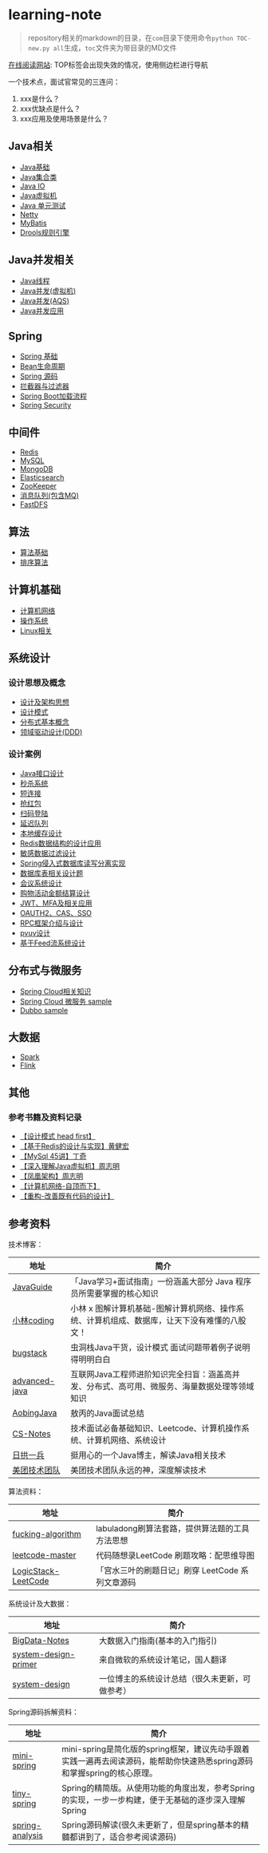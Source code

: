 # learning-note
> repository相关的markdown的目录，在`com`目录下使用命令`python TOC-new.py all`生成，`toc`文件夹为带目录的MD文件

[在线阅读网站](https://rbmon.gitee.io/learning-note/#/): TOP标签会出现失效的情况，使用侧边栏进行导航

一个技术点，面试官常见的三连问：
1. xxx是什么？
2. xxx优缺点是什么？
3. xxx应用及使用场景是什么？

## Java相关
- [Java基础](/src/main/java/com/toc/JAVA_BASE.md)
- [Java集合类](/src/main/java/com/toc/COLLECTION.md)
- [Java IO](/src/main/java/com/toc/JAVA_IO.md)
- [Java虚拟机](/src/main/java/com/toc/JVM.md)
- [Java 单元测试](/src/main/java/com/toc/UNIT_TEST.md)
- [Netty](/src/main/java/com/toc/NETTY.md)
- [MyBatis](/src/main/java/com/toc/MYBATIS.md)
- [Drools规则引擎](/src/main/java/com/toc/RULE_ENGINE.md)

## Java并发相关
- [Java线程](/src/main/java/com/toc/THREAD.md)
- [Java并发(虚拟机)](/src/main/java/com/toc/CONCURRENT.md)
- [Java并发(AQS)](/src/main/java/com/toc/CONCURRENTTOOL.md)
- [Java并发应用](/src/main/java/com/toc/CONCURRENT_APPLICATION.md)

## Spring
- [Spring 基础](/src/main/java/com/toc/SPRING.md)
- [Bean生命周期](/src/main/java/com/toc/LIFECYCLE.md)
- [Spring 源码](/src/main/java/com/toc/SOURCECODE.md)
- [拦截器与过滤器](/src/main/java/com/toc/FILTERANDINTERCEPTOR.md)
- [Spring Boot加载流程](/src/main/java/com/toc/SPRINGBOOT.md)
- [Spring Security](/src/main/java/com/toc/SPRING-SECURITY.md)

## 中间件
- [Redis](/src/main/java/com/toc/REDIS.md)
- [MySQL](/src/main/java/com/toc/MYSQL.md) 
- [MongoDB](/src/main/java/com/toc/MONGODB.md)
- [Elasticsearch](/src/main/java/com/toc/ES.md)
- [ZooKeeper](/src/main/java/com/toc/ZOOKEEPER.md)
- [消息队列(包含MQ)](/src/main/java/com/toc/MESSAGEQUEUE.md)
- [FastDFS](/src/main/java/com/toc/FASTDFS.md)

## 算法
- [算法基础](/src/main/java/com/toc/ALGORITHM.md)
- [排序算法](/src/main/java/com/toc/SORT_ALGORITHM.md)

## 计算机基础
- [计算机网络](/src/main/java/com/toc/NETWORK.md)
- [操作系统](/src/main/java/com/toc/OPERATING_SYSTEM.md)
- [Linux相关](/src/main/java/com/toc/LINUX.md)

## 系统设计
### 设计思想及概念
- [设计及架构思想](/src/main/java/com/toc/SYSTEM_DESIGN.md)
- [设计模式](/src/main/java/com/toc/CODEDESIGN_BOOK.md)
- [分布式基本概念](/src/main/java/com/toc/DISTRIBUTED_SYSTEM.md)
- [领域驱动设计(DDD)](/src/main/java/com/toc/DDD.md)

### 设计案例
- [Java接口设计](/src/main/java/com/toc/INTERFACE_DESIGN.md)
- [秒杀系统](/src/main/java/com/toc/SECONDS_KILL_DESIGN.md)
- [短连接](/src/main/java/com/toc/TINYURL.md)
- [抢红包](/src/main/java/com/toc/SECONDKILL_REDPACKAGE.md)
- [扫码登陆](/src/main/java/com/toc/SCAN_LOGIN.md)
- [延迟队列](/src/main/java/com/toc/DELAYQUEUE_DESIGN.md)
- [本地缓存设计](/src/main/java/com/toc/LOCALCACHE.md)
- [Redis数据结构的设计应用](/src/main/java/com/toc/REDIS_APPLICATION.md)
- [敏感数据过滤设计](/src/main/java/com/toc/SENSITIVE_FILTER.md)
- [Spring侵入式数据库读写分离实现](/src/main/java/com/toc/READ_WRITE_DB.md)
- [数据库表相关设计题](/src/main/java/com/toc/TABLE_DESIGN.md)
- [会议系统设计](/src/main/java/com/toc/MEETING_DESIGN.md)
- [购物活动金额结算设计](/src/main/java/com/toc/SHOPPING_SETTLEMENT.md)
- [JWT、MFA及相关应用](/src/main/java/com/toc/JWT_APPLICATION.md)
- [OAUTH2、CAS、SSO](/src/main/java/com/toc/OAUTH2_CAS_SSO.md)
- [RPC框架介绍与设计](/src/main/java/com/toc/RPC_DESIGN.md)
- [pvuv设计](/src/main/java/com/toc/PVUV_DESIGN.md)
- [基于Feed流系统设计](/src/main/java/com/toc/PVUV_DESIGN.md)

## 分布式与微服务
- [Spring Cloud相关知识](/src/main/java/com/toc/SPRING-CLOUD.md)
- [Spring Cloud 微服务 sample](https://github.com/rbmonster/sanwu-microservice)
- [Dubbo sample](https://github.com/rbmonster/sanwu-dubbo-demo)

## 大数据
- [Spark](/src/main/java/com/toc/SPARK.md)
- [Flink](/src/main/java/com/toc/FLINK.md)

## 其他
### 参考书籍及资料记录
- [【设计模式 head first】](/src/main/java/com/toc/CODEDESIGN_BOOK.md)
- [【基于Redis的设计与实现】黄健宏](/src/main/java/com/toc/REDIS_BOOK.md)
- [【MySql 45讲】丁奇](/src/main/java/com/toc/MYSQL_BOOK.md)
- [【深入理解Java虚拟机】周志明](/src/main/java/com/toc/JVM_BOOK.md)
- [【凤凰架构】周志明](https://icyfenix.cn/summary/)
- [【计算机网络-自顶而下】](src/main/java/com/toc/NETWORK_BOOK.md)
- [【重构-改善既有代码的设计】](src/main/java/com/toc/REFACTOR_BOOK.md)

## 参考资料
技术博客：

| 地址 | 简介 |
| --- | --- |
| [JavaGuide](https://github.com/Snailclimb/JavaGuide)| 「Java学习+面试指南」一份涵盖大部分 Java 程序员所需要掌握的核心知识 |
| [小林coding](https://xiaolincoding.com/) | 小林 x 图解计算机基础-图解计算机网络、操作系统、计算机组成、数据库，让天下没有难懂的八股文！|
| [bugstack](https://bugstack.cn/) | 虫洞栈Java干货，设计模式 面试问题带着例子说明得明明白白 |
| [advanced-java](https://github.com/doocs/advanced-java) | 互联网Java工程师进阶知识完全扫盲：涵盖高并发、分布式、高可用、微服务、海量数据处理等领域知识 |
| [AobingJava](https://github.com/AobingJava/JavaFamily) | 敖丙的Java面试总结 |
| [CS-Notes](https://github.com/CyC2018/CS-Notes) | 技术面试必备基础知识、Leetcode、计算机操作系统、计算机网络、系统设计 |
| [日拱一兵](https://dayarch.top/) | 挺用心的一个Java博主，解读Java相关技术 |
| [美团技术团队](https://tech.meituan.com/) | 美团技术团队永远的神，深度解读技术 |

算法资料：

| 地址 | 简介 |
| --- | --- |
| [fucking-algorithm](https://github.com/labuladong/fucking-algorithm) | labuladong刷算法套路，提供算法题的工具方法思想 |
| [leetcode-master](https://github.com/youngyangyang04/leetcode-master) | 代码随想录LeetCode 刷题攻略：配思维导图 |
| [LogicStack-LeetCode](https://github.com/SharingSource/LogicStack-LeetCode) | 「宫水三叶的刷题日记」刷穿 LeetCode 系列文章源码 |


系统设计及大数据：

| 地址 | 简介 |
| --- | --- |
| [BigData-Notes](https://github.com/heibaiying/BigData-Notes) | 大数据入门指南(基本的入门指引) |
| [system-design-primer](https://github.com/donnemartin/system-design-primer/blob/master/README-zh-Hans.md) | 来自微软的系统设计笔记，国人翻译 |
| [system-design](https://github.com/soulmachine/system-design/blob/master/cn/SUMMARY.md) | 一位博主的系统设计总结（很久未更新，可做参考） |


Spring源码拆解资料：

| 地址 | 简介 |
| --- | --- |
| [mini-spring](https://github.com/DerekYRC/mini-spring) | mini-spring是简化版的spring框架，建议先动手跟着实践一遍再去阅读源码，能帮助你快速熟悉spring源码和掌握spring的核心原理。|
| [tiny-spring](https://github.com/code4craft/tiny-spring)| Spring的精简版。从使用功能的角度出发，参考Spring的实现，一步一步构建，便于无基础的逐步深入理解Spring|
| [spring-analysis](https://github.com/seaswalker/spring-analysis) | Spring源码解读(很久未更新了，但是spring基本的精髓都讲到了，适合参考阅读源码) |

